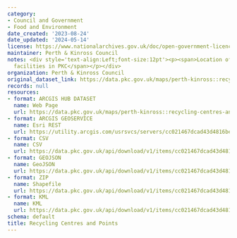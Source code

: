 ```yaml
---
category:
- Council and Government
- Food and Environment
date_created: '2023-08-24'
date_updated: '2024-05-14'
license: https://www.nationalarchives.gov.uk/doc/open-government-licence/version/3/
maintainer: Perth & Kinross Council
notes: <div style='text-align:Left;font-size:12pt'><p><span>Location of Council recycling
  facilities in PKC</span></p></div>
organization: Perth & Kinross Council
original_dataset_link: https://data.pkc.gov.uk/maps/perth-kinross::recycling-centres-and-points
records: null
resources:
- format: ARCGIS HUB DATASET
  name: Web Page
  url: https://data.pkc.gov.uk/maps/perth-kinross::recycling-centres-and-points
- format: ARCGIS GEOSERVICE
  name: Esri REST
  url: https://utility.arcgis.com/usrsvcs/servers/cc021467dcad43d4816bef3d369e7505/rest/services/Recycle_Centres_and_Points/FeatureServer/28
- format: CSV
  name: CSV
  url: https://data.pkc.gov.uk/api/download/v1/items/cc021467dcad43d4816bef3d369e7505/csv?layers=28
- format: GEOJSON
  name: GeoJSON
  url: https://data.pkc.gov.uk/api/download/v1/items/cc021467dcad43d4816bef3d369e7505/geojson?layers=28
- format: ZIP
  name: Shapefile
  url: https://data.pkc.gov.uk/api/download/v1/items/cc021467dcad43d4816bef3d369e7505/shapefile?layers=28
- format: KML
  name: KML
  url: https://data.pkc.gov.uk/api/download/v1/items/cc021467dcad43d4816bef3d369e7505/kml?layers=28
schema: default
title: Recycling Centres and Points
---
```

